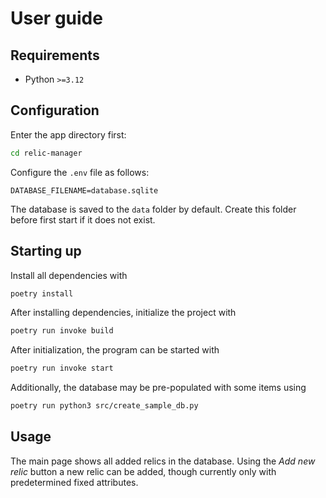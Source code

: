 # User guide

## Requirements

- Python `>=3.12`

## Configuration

Enter the app directory first:

```bash
cd relic-manager
```

Configure the `.env` file as follows:

```env
DATABASE_FILENAME=database.sqlite
```

The database is saved to the `data` folder by default. Create this folder before first start if it does not exist.

## Starting up

Install all dependencies with

```bash
poetry install
```

After installing dependencies, initialize the project with

```bash
poetry run invoke build
```

After initialization, the program can be started with

```bash
poetry run invoke start
```

Additionally, the database may be pre-populated with some items using

```bash
poetry run python3 src/create_sample_db.py
```

## Usage

The main page shows all added relics in the database. Using the *Add new relic* button a new relic can be added, though currently only with predetermined fixed attributes.
